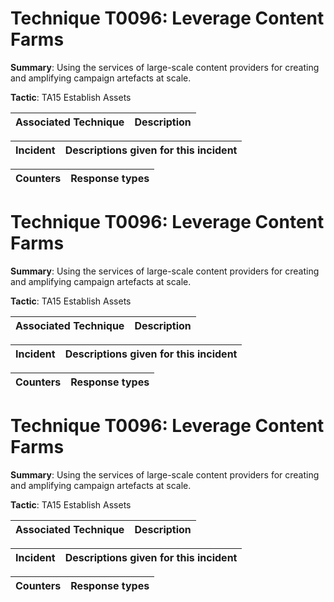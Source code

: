 # Technique T0096: Leverage Content Farms

**Summary**: Using the services of large-scale content providers for creating and amplifying campaign artefacts at scale.

**Tactic**: TA15 Establish Assets 


| Associated Technique | Description |
| --------- | ------------------------- |



| Incident | Descriptions given for this incident |
| -------- | -------------------- |



| Counters | Response types |
| -------- | -------------- |


# Technique T0096: Leverage Content Farms

**Summary**: Using the services of large-scale content providers for creating and amplifying campaign artefacts at scale.

**Tactic**: TA15 Establish Assets 


| Associated Technique | Description |
| --------- | ------------------------- |



| Incident | Descriptions given for this incident |
| -------- | -------------------- |



| Counters | Response types |
| -------- | -------------- |


# Technique T0096: Leverage Content Farms

**Summary**: Using the services of large-scale content providers for creating and amplifying campaign artefacts at scale.

**Tactic**: TA15 Establish Assets


| Associated Technique | Description |
| --------- | ------------------------- |



| Incident | Descriptions given for this incident |
| -------- | -------------------- |



| Counters | Response types |
| -------- | -------------- |



